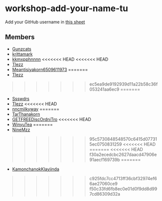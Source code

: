 # workshop-add-your-name-tu

Add your GitHub username in [this sheet](https://docs.google.com/spreadsheets/d/1iTezACN2ka--zkFGySf-LzqwAlJjcsjDpvpHEkKJ8dg/edit#gid=0)

## Members
- [Gunzcats](https://github.com/Gunzcats)
- [krittamark](https://github.com/krittamark)
- [kkmxpphnnnn](https://github.com/kkmxpphnnnn)
<<<<<<< HEAD
<<<<<<< HEAD
- [Tlezz](https://github.com/Tlezz)
- [Meantisiyakorn6509611973](https://github.com/Meantisiyakorn6509611973)
=======
- [Tlezz](https://github.com/Tlezz)
>>>>>>> ec5ea9de9192939d11a22b58c36f053241aa6ec9
=======
- [Ssswdrs](https://www.google.co.th/)
- [Tlezz](https://github.com/Tlezz)
<<<<<<< HEAD
- [nncmilkyway](https://github.com/nncmilkyway)
=======
- [TarThanakorn](https://github.com/TarThanakorn)
- [GETFREEDiscOrdniTro](https://github.com/KittichotMonton)
<<<<<<< HEAD
- [WinyuTea](https://github.com/WinyuTea)
=======
- [NineMzz](https://github.com/NineMzz)
>>>>>>> 95c5730848548570c6415d077315ec0750831259
<<<<<<< HEAD
=======
<<<<<<< HEAD
>>>>>>> f30a2ecedcbc2627daacd47906e91aecf169739b
=======
- [KamonchanokKlayjinda](https://github.com/KamonchanokKlayjinda)
>>>>>>> c925fdc7cc4713ff36cbf32974ef66ae27060ce9
>>>>>>> f50c33fd6fb8ec0e01d0f9dd8d997cd86309d32a
